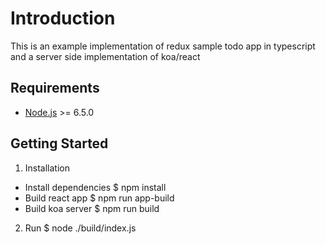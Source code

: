 # Introduction
This is an example implementation of redux sample todo app in typescript and a server side implementation of koa/react

## Requirements
* [Node.js](https://nodejs.org/en/) >= 6.5.0

## Getting Started
1. Installation
* Install dependencies
        $ npm install
* Build react app
        $ npm run app-build
* Build koa server
        $ npm run build

2. Run
        $ node ./build/index.js

